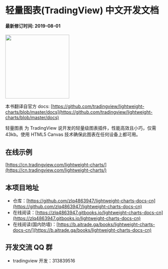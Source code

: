 # 轻量图表(TradingView) 中文开发文档

#### 最新修订时间: 2019-08-01

<img width="200" src="https://github.com/tradingview/lightweight-charts/raw/master/.github/logo.svg?sanitize=true">

本书翻译自官方 docs: [https://github.com/tradingview/lightweight-charts/blob/master/docs](https://github.com/tradingview/lightweight-charts/blob/master/docs)

轻量图表 为 TradingView 说开发的轻量级图表插件，性能高效且小巧，仅需 43kb。使用 HTML5 Canvas 技术确保此图表在任何设备上都可用。

## 在线示例

[https://cn.tradingview.com/lightweight-charts/](https://cn.tradingview.com/lightweight-charts/)

## 本项目地址

- 仓库：[https://github.com/zlq4863947/lightweight-charts-docs-cn](https://github.com/zlq4863947/lightweight-charts-docs-cn)
- 在线阅读：[https://zlq4863947.gitbooks.io/lightweight-charts-docs-cn](https://zlq4863947.gitbooks.io/lightweight-charts-docs-cn)
- 在线阅读(国内防墙)：[https://b.aitrade.ga/books/lightweight-charts-docs-cn/](https://b.aitrade.ga/books/lightweight-charts-docs-cn)

## 开发交流 QQ 群

- tradingview 开发：313839516

